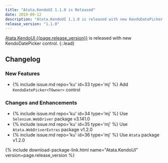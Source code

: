 ```yaml
---
title: "Atata.KendoUI 1.1.0 is Released"
date: 2019-09-12
description: "Atata.KendoUI 1.1.0 is released with new KendoDatePicker control."
release_version: "1.1.0"
---
```


[Atata.KendoUI {{page.release_version}}](https://www.nuget.org/packages/Atata.KendoUI/{{page.release_version}})
is released with new KendoDatePicker control.
{:.lead}

<!--more-->

## Changelog

### New Features

- {% include issue.md repo='ku' id=33 type='mj' %} Add `KendoDatePicker<TOwner>` control

### Changes and Enhancements

- {% include issue.md repo='ku' id=34 type='mj' %} Use `Selenium.WebDriver` package v3.141.0
- {% include issue.md repo='ku' id=35 type='mj' %} Use `Atata.WebDriverExtras` package v1.2.0
- {% include issue.md repo='ku' id=36 type='mj' %} Use `Atata` package v1.2.0

{% include download-package-link.html name="Atata.KendoUI" version=page.release_version %}